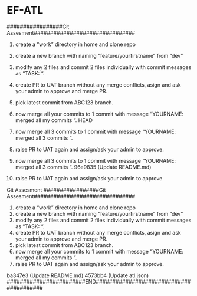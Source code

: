 # EF-ATL

#################Git Assesment###############################
1. create a “work” directory in home and clone repo 
2. create a new branch with naming “feature/yourfirstname“ from “dev”
3. modify any 2 files and commit 2 files individually with commit messages as “TASK: <anytext>“.
4. create PR to UAT branch without any merge conflicts, asign and ask your admin to approve and merge PR.
5. pick latest commit from ABC123 branch.

6. now merge all your commits to 1 commit with message “YOURNAME: merged all my commits “.
 HEAD
  
6. now merge all 3 commits to 1 commit with message “YOURNAME: merged all 3 commits “.

7. raise PR to UAT again and assign/ask your admin to approve.


6. now merge all 3 commits to 1 commit with message “YOURNAME: merged all 3 commits “.
 96e9835 (Update README.md)
7. raise PR to UAT again and assign/ask your admin to approve

Git Assesment
#################Git Assesment###############################

1. create a “work” directory in home and clone repo
2. create a new branch with naming “feature/yourfirstname“ from “dev”
3. modify any 2 files and commit 2 files individually with commit messages as “TASK: “.
4. create PR to UAT branch without any merge conflicts, asign and ask your admin to approve and merge PR.
5. pick latest commit from ABC123 branch.
6. now merge all your commits to 1 commit with message “YOURNAME: merged all my commits “.
7. raise PR to UAT again and assign/ask your admin to approve. 




 ba347e3 (Update README.md)
 4573bb4 (Update atl.json)
########################END########################################

